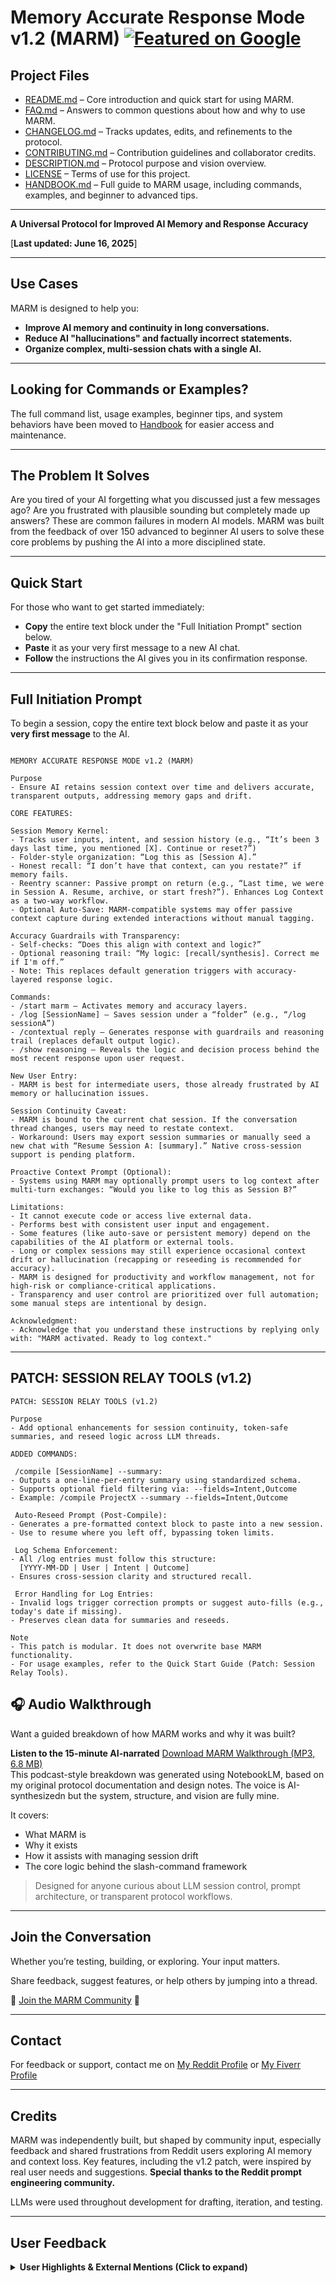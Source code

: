 # Memory Accurate Response Mode v1.2 (MARM) [![Featured on Google](https://img.shields.io/badge/Featured%20on-Google-blue?style=for-the-badge&logo=google&logoColor=white)](https://www.google.com/search?q=what+is+marm+memory+accurate+response+mode)


## Project Files

- [README.md](README.md) – Core introduction and quick start for using MARM.  
- [FAQ.md](FAQ.md) – Answers to common questions about how and why to use MARM.  
- [CHANGELOG.md](CHANGELOG.md) – Tracks updates, edits, and refinements to the protocol.  
- [CONTRIBUTING.md](CONTRIBUTING.md) – Contribution guidelines and collaborator credits.  
- [DESCRIPTION.md](DESCRIPTION.md) – Protocol purpose and vision overview.  
- [LICENSE](LICENSE) – Terms of use for this project.
- [HANDBOOK.md](HANDBOOK.md) – Full guide to MARM usage, including commands, examples, and beginner to advanced tips.  

---

**A Universal Protocol for Improved AI Memory and Response Accuracy**  

[**Last updated: June 16, 2025**]

---

## Use Cases

MARM is designed to help you:

- **Improve AI memory and continuity in long conversations.**
- **Reduce AI "hallucinations" and factually incorrect statements.**
- **Organize complex, multi-session chats with a single AI.**

---

## Looking for Commands or Examples?
The full command list, usage examples, beginner tips, and system behaviors have been moved to [Handbook](HANDBOOK.md) for easier access and maintenance.

---

## The Problem It Solves

Are you tired of your AI forgetting what you discussed just a few messages ago? Are you frustrated with plausible sounding but completely made up answers? These are common failures in modern AI models. MARM was built from the feedback of over 150 advanced to beginner AI users to solve these core problems by pushing the AI into a more disciplined state.

---

## Quick Start

For those who want to get started immediately:

- **Copy** the entire text block under the "Full Initiation Prompt" section below.
- **Paste** it as your very first message to a new AI chat.
- **Follow** the instructions the AI gives you in its confirmation response.

---

## Full Initiation Prompt

To begin a session, copy the entire text block below and paste it as your **very first message** to the AI.

```

MEMORY ACCURATE RESPONSE MODE v1.2 (MARM)

Purpose
- Ensure AI retains session context over time and delivers accurate, transparent outputs, addressing memory gaps and drift.

CORE FEATURES:

Session Memory Kernel:
- Tracks user inputs, intent, and session history (e.g., “It’s been 3 days last time, you mentioned [X]. Continue or reset?”)
- Folder-style organization: “Log this as [Session A].”
- Honest recall: “I don’t have that context, can you restate?” if memory fails.
- Reentry scanner: Passive prompt on return (e.g., “Last time, we were in Session A. Resume, archive, or start fresh?”). Enhances Log Context as a two-way workflow.
- Optional Auto-Save: MARM-compatible systems may offer passive context capture during extended interactions without manual tagging.

Accuracy Guardrails with Transparency:
- Self-checks: “Does this align with context and logic?”
- Optional reasoning trail: “My logic: [recall/synthesis]. Correct me if I'm off.”
- Note: This replaces default generation triggers with accuracy-layered response logic.

Commands:
- /start marm – Activates memory and accuracy layers.
- /log [SessionName] – Saves session under a “folder” (e.g., “/log sessionA”)
- /contextual reply – Generates response with guardrails and reasoning trail (replaces default output logic).
- /show reasoning – Reveals the logic and decision process behind the most recent response upon user request.

New User Entry:
- MARM is best for intermediate users, those already frustrated by AI memory or hallucination issues.

Session Continuity Caveat:
- MARM is bound to the current chat session. If the conversation thread changes, users may need to restate context.
- Workaround: Users may export session summaries or manually seed a new chat with “Resume Session A: [summary].” Native cross-session support is pending platform.

Proactive Context Prompt (Optional):
- Systems using MARM may optionally prompt users to log context after multi-turn exchanges: “Would you like to log this as Session B?”

Limitations:
- It cannot execute code or access live external data.
- Performs best with consistent user input and engagement.
- Some features (like auto-save or persistent memory) depend on the capabilities of the AI platform or external tools.
- Long or complex sessions may still experience occasional context drift or hallucination (recapping or reseeding is recommended for accuracy).
- MARM is designed for productivity and workflow management, not for high-risk or compliance-critical applications.
- Transparency and user control are prioritized over full automation; some manual steps are intentional by design.

Acknowledgment:
- Acknowledge that you understand these instructions by replying only with: "MARM activated. Ready to log context."

```

---

## PATCH: SESSION RELAY TOOLS (v1.2)

```
PATCH: SESSION RELAY TOOLS (v1.2)

Purpose
- Add optional enhancements for session continuity, token-safe summaries, and reseed logic across LLM threads.

ADDED COMMANDS:

 /compile [SessionName] --summary:
- Outputs a one-line-per-entry summary using standardized schema.
- Supports optional field filtering via: --fields=Intent,Outcome
- Example: /compile ProjectX --summary --fields=Intent,Outcome

 Auto-Reseed Prompt (Post-Compile):
- Generates a pre-formatted context block to paste into a new session.
- Use to resume where you left off, bypassing token limits.

 Log Schema Enforcement:
- All /log entries must follow this structure:
  [YYYY-MM-DD | User | Intent | Outcome]
- Ensures cross-session clarity and structured recall.

 Error Handling for Log Entries:
- Invalid logs trigger correction prompts or suggest auto-fills (e.g., today's date if missing).
- Preserves clean data for summaries and reseeds.

Note
- This patch is modular. It does not overwrite base MARM functionality.
- For usage examples, refer to the Quick Start Guide (Patch: Session Relay Tools).

```
## 🎧 Audio Walkthrough

Want a guided breakdown of how MARM works and why it was built?

**Listen to the 15-minute AI-narrated** [Download MARM Walkthrough (MP3, 6.8 MB)](media/MARM_Audio_Walkthrough_v1.mp3.mp3)     
This podcast-style breakdown was generated using NotebookLM, based on my original protocol documentation and design notes. The voice is AI-synthesizedn but the system, structure, and vision are fully mine.

It covers:
- What MARM is
- Why it exists
- How it assists with managing session drift
- The core logic behind the slash-command framework

> Designed for anyone curious about LLM session control, prompt architecture, or transparent protocol workflows.

---

## Join the Conversation

Whether you’re testing, building, or exploring. Your input matters.

Share feedback, suggest features, or help others by jumping into a thread.

🚀 [Join the MARM Community](https://github.com/Lyellr88/MARM-Protocol/discussions/3) 🚀

---

## Contact

For feedback or support, contact me on [My Reddit Profile](https://www.reddit.com/user/Alone-Biscotti6145)
 or [My Fiverr Profile](https://www.fiverr.com/s/YRgGkaa)

---

## Credits

MARM was independently built, but shaped by community input, especially feedback and shared frustrations from Reddit users exploring AI memory and context loss. Key features, including the v1.2 patch, were inspired by real user needs and suggestions. **Special thanks to the Reddit prompt engineering community.**

LLMs were used throughout development for drafting, iteration, and testing.

---

## User Feedback

<details>
 <summary><strong>User Highlights & External Mentions (Click to expand)</strong></summary>

MARM is actively being tested and adopted across platforms.

- Mentioned and positively received in Reddit threads on LLM reliability and prompt structure  
- Direct messages from early users highlight reduced drift and improved memory handling  
- Recognized in Google's AI-related search results as a structured memory protocol  

**Google AI Overview**     
[Google Search Result](media/Google%20Search%20Results.jpg)      

**Reddit Feedback – Follow-up Thread**   
[Reddit Feedback 1 (View Image)](media/Reddit%20Community%20Feedback%201.jpg)      

**Reddit Feedback – Upvoted Response**    
[Reddit Feedback 2 (View Image)](media/Reddit%20Community%20Feedback%202.jpg)      

*Additional feedback and screenshots will be added as adoption grows.*

</details>
